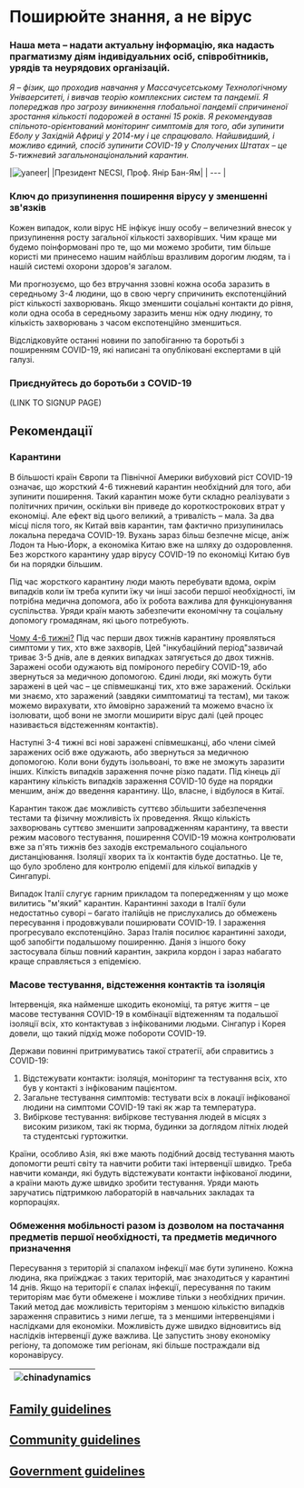 # Поширюйте знання, а не вірус

### Наша мета – надати актуальну інформацію, яка надасть прагматизму діям індивідуальних осіб, співробітників, урядів та неурядових організацій.

_Я – фізик, що проходив навчання у Массачусетському Технологічному Уніваерситеті, і вивчав теорію комплексних систем та пандемії. Я попереджав про загрозу виникнення глобальної пандемії спричиненої зростання кількості подорожей в останні 15 років. Я рекомендував спільното-орієнтований моніторинг симптомів для того, аби зупинити Еболу у Західній Африці у 2014-му і це спрацювало. Найшвидший, і можливо єдиний, спосіб зупинити COVID-19 у Сполучених Штатах – це 5-тижневий загальнонаціональний карантин._

|![yaneer](images/Yaneer.jpg)|
|Президент NECSI, Проф. Янір Бан-Ям|
| --- |

### Ключ до призупинення поширення вірусу у зменшенні зв'язків

Кожен випадок, коли вірус НЕ інфікує іншу особу – величезний внесок у призупинення росту загальної кількості захворівших. Чим краще ми будемо поінформовані про те, що ми можемо зробити, тим більше користі ми принесемо нашим найбліьш вразливим дорогим людям, та і нашій системі охорони здоров'я загалом.

Ми прогнозуємо, що без втручання ззовні кожна особа заразить в середньому 3-4 людини, що в свою чергу спричинить експотенційний ріст кількості захворювань. Якщо зменшити соціальні контакти до рівня, коли одна особа в середньому заразить менш ніж одну людину, то кількість захворювань з часом експотенційно зменшиться.

Відслідковуйте останні новини по запобіганню та боротьбі з поширенням COVID-19, які написані та опубліковані експертами в цій галузі.

### Приєднуйтесь до боротьби з COVID-19

(LINK TO SIGNUP PAGE)

## Рекомендації

### Карантини

В більшості країн Європи та Північної Америки вибуховий ріст COVID-19 означає, що жорсткий 4-6 тижневий карантин необхідний для того, аби зупинити поширення. Такий карантин може бути складно реалізувати з політичних причин, оскільки він приведе до короткострокових втрат у економіці. Але ефект від цього великий, а тривалість – мала. За два місці після того, як Китай ввів карантин, там фактично призупинилась локальна передача COVID-19. Вухань зараз більш безпечне місце, аніж Лодон та Нью-Йорк, а економіка Китаю вже на шляху до оздоровлення. Без жорсткого карантину удар вірусу COVID-19 по економіці Китаю був би на порядки більшим.

Під час жорсткого карантину люди мають перебувати вдома, окрім випадків коли їм треба купити їжу чи інші засоби першої необхідності, їм потрібна медична допомога, або їх робота важлива для функціонування суспільства. Уряди країн мають забезпечити економічну та соціальну допомогу громадянам, які цього потребують.

[Чому 4-6 тижні?](https://github.com/necsi/source-translation-text/raw/master/0_english_source/pdf/5weeks_en.pdf) Під час перши двох тижнів карантину проявляться симптоми у тих, хто вже захворів, Цей "інкубаційний період"зазвичай триває 3-5 днів, але в деяких випадках затягується до двох тижнів. Заражені особи одужають від поміроного перебігу COVID-19, або звернуться за медичною допомогою. Єдині люди, які можуть бути заражені в цей час – це співмешканці тих, хто вже заражений. Оскільки ми знаємо, хто заражений (завдяки симптоматиці та тестам), ми також можемо вирахувати, хто ймовірно заражений та можемо вчасно їх ізолювати, щоб вони не змогли моширити вірус далі (цей процес називається відстеженням контактів).

Наступні 3-4 тижні всі нові заражені співмешканці, або члени сімей заражених осіб вже одужають, або звернуться за медичною допомогою. Коли вони будуть ізольвоані, то вже не зможуть заразити інших. Кілкість випадків зараження почне різко падати. Під кінець дії карантину кількість випадків зараження COVID-10 буде на порядки меншим, аніж до введення карантину. Що, власне, і відбулося в Китаї.

Карантин також дає можливість суттєво збільшити забезпечення тестами та фізичну можливість їх проведення. Якщо кількість захворювань суттєво зменшити запровадженням карантину, та ввести режим масового тестування, поширення COVID-19 можна контролювати вже за п'ять тижнів без заходів екстремального соціального дистанціювання. Ізоляції хворих та їх контактів буде достатньо. Це те, що було зроблено для контролю епідемії для кілької випадків у Сингапурі.

Випадок Італії слугує гарним прикладом та попередженням у що може вилитись "м'який" карантин. Карантинні заходи в Італії були недостатньо суворі – багато італійців не прислухались до обмежень пересування і продовжували поширювати COVID-19. І зараження прогресувало експотенційно. Зараз Італія посилює карантинні заходи, щоб запобігти подальшому поширенню. Данія з іншого боку застосувала більш повний карантин, закрила кордон і зараз набагато краще справляється з епідемією.

### Масове тестування, відстеження контактів та ізоляція

Інтервенція, яка найменше шкодить економіці, та рятує життя – це масове тестування COVID-19 в комбінації відтеженням та подальшої ізоляції всіх, хто контактував з інфікованими людьми. Сінгапур і Корея довели, що такий підхід може побороти COVID-19.

Держави повинні притримуватись такої стратегії, аби справитись з COVID-19:

1. Відстежувати контакти: ізоляція, моніторинг та тестування всіх, хто був у контакті з інфікованим пацієнтом.
2. Загальне тестування симптомів: тестувати всіх в локації інфікованої людини на симптоми COVID-19 такі як жар та температура.
3. Вибіркове тестування: вибіркове тестування людей в місцях з високим ризиком, такі як тюрма, будинки за доглядом літніх людей та студентські гуртожитки.

Країни, особливо Азія, які вже мають подібний досвід тестування мають допомогти решті світу та навчити робити такі інтервенції швидко. Треба навчити команди, які будуть відстежувати контакти інфікованої людини, а країни мають дуже швидко зробити тестування. Уряди мають заручатись підтримкою лабораторій в навчальних закладах та корпораціях.

### Обмеження мобільності разом із дозволом на постачання предметів першої необхідності, та предметів медичного призначення

Пересування з територій зі спалахом інфекції має бути зупинено. Кожна людина, яка приїжджає з таких територій, має знаходиться у карантині 14 днів. Якщо на території є спалах інфекції, пересування по таким територіям має бути обмежене і можливе тільки з необхідних причин. Такий метод дає можливість територіям з меншою кількістю випадків зараження справитись з ними легше, та з меншими інтервенціями і наслідками для економіки. Можливість дуже швидко відновитись від наслідків інтервенції дуже важлива. Це запустить знову економіку регіону, та допоможе тим регіонам, які більше постраждали від коронавірусу.

| ![chinadynamics](images/ChinaDynamics.png) |
| ------------------------------------------ |


## [Family guidelines](https://github.com/necsi/source-translation-text/blob/master/0_english_source/pdf/family_en.pdf)

## [Community guidelines](https://github.com/necsi/source-translation-text/blob/master/0_english_source/pdf/individual_community_government_en.pdf)

## [Government guidelines](https://github.com/necsi/source-translation-text/blob/master/0_english_source/pdf/individual_community_government_en.pdf)
